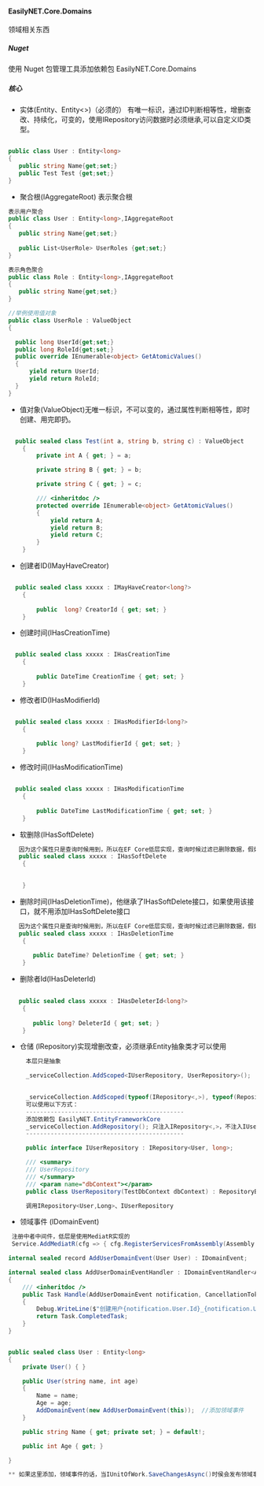 #### EasilyNET.Core.Domains

领域相关东西

##### Nuget

使用 Nuget 包管理工具添加依赖包 EasilyNET.Core.Domains

##### 核心
- 实体(Entity、Entity<>)（必须的） 有唯一标识，通过ID判断相等性，增删查改、持续化，可变的，使用IRepository访问数据时必须继承,可以自定义ID类型。
```csharp

public class User : Entity<long>
{
   public string Name{get;set;}
   public Test Test {get;set;}
}
```
- 聚合根(IAggregateRoot) 表示聚合根
```csharp
表示用户聚合
public class User : Entity<long>,IAggregateRoot
{
   public string Name{get;set;}
   
   public List<UserRole> UserRoles {get;set;}
}

表示角色聚合
public class Role : Entity<long>,IAggregateRoot
{
   public string Name{get;set;}
}

//举例使用值对象
public class UserRole : ValueObject
{

  public long UserId{get;set;}
  public long RoleId{get;set;}
  public override IEnumerable<object> GetAtomicValues()
  {
      yield return UserId;
      yield return RoleId;
  }
}
```
- 值对象(ValueObject)无唯一标识，不可以变的，通过属性判断相等性，即时创建、用完即扔。
```csharp

  public sealed class Test(int a, string b, string c) : ValueObject
    {
        private int A { get; } = a;

        private string B { get; } = b;

        private string C { get; } = c;

        /// <inheritdoc />
        protected override IEnumerable<object> GetAtomicValues()
        {
            yield return A;
            yield return B;
            yield return C;
        }
    }
```

- 创建者ID(IMayHaveCreator)
```csharp

  public sealed class xxxxx : IMayHaveCreator<long?>
    {
      
        public  long? CreatorId { get; set; }
    }
```
- 创建时间(IHasCreationTime)
```csharp

  public sealed class xxxxx : IHasCreationTime
    {
      
        public DateTime CreationTime { get; set; }
    }
```
- 修改者ID(IHasModifierId)
```csharp

  public sealed class xxxxx : IHasModifierId<long?>
    {
      
        public long? LastModifierId { get; set; }
    }
```
- 修改时间(IHasModificationTime)
```csharp

  public sealed class xxxxx : IHasModificationTime
    {
      
        public DateTime LastModificationTime { get; set; }
    }
```
- 软删除(IHasSoftDelete)
```csharp
   因为这个属性只是查询时候用到，所以在EF Core低层实现，查询时候过滤已删除数据，假如是删除，把字段设置已删除，而不是把数据删除
   public sealed class xxxxx : IHasSoftDelete
    {
      

    }
```
- 删除时间(IHasDeletionTime)，他继承了IHasSoftDelete接口，如果使用该接口，就不用添加IHasSoftDelete接口
```csharp
   因为这个属性只是查询时候用到，所以在EF Core低层实现，查询时候过滤已删除数据，假如是删除，把字段设置已删除，而不是把数据删除
   public sealed class xxxxx : IHasDeletionTime
    {
      
       public DateTime? DeletionTime { get; set; }
    }
```
- 删除者Id(IHasDeleterId)
```csharp
  
   public sealed class xxxxx : IHasDeleterId<long?>
    {
      
       public long? DeleterId { get; set; }
    }
```
- 仓储 (IRepository)实现增删改查，必须继承Entity抽象类才可以使用
```csharp
     本层只是抽象

     _serviceCollection.AddScoped<IUserRepository, UserRepository>();

    
     _serviceCollection.AddScoped(typeof(IRepository<,>), typeof(Repository<,>));
     可以使用以下方式：
     ---------------------------------------------
     添加依赖包 EasilyNET.EntityFrameworkCore
     _serviceCollection.AddRepository(); 只注入IRepository<,>，不注入IUserRepository，IUserRepository可以使用自动注入
     ---------------------------------------------

     public interface IUserRepository : IRepository<User, long>;

     /// <summary>
     /// UserRepository
     /// </summary>
     /// <param name="dbContext"></param>
     public class UserRepository(TestDbContext dbContext) : RepositoryBase<User, long, TestDbContext>(dbContext), IUserRepository;

     调用IRepository<User,Long>、IUserRepository
```
- 领域事件 (IDomainEvent)
```csharp
 注册中者中间件，低层是使用MediatR实现的
 Service.AddMediatR(cfg => { cfg.RegisterServicesFromAssembly(Assembly.GetExecutingAssembly()); });

internal sealed record AddUserDomainEvent(User User) : IDomainEvent;

internal sealed class AddUserDomainEventHandler : IDomainEventHandler<AddUserDomainEvent>
{
    /// <inheritdoc />
    public Task Handle(AddUserDomainEvent notification, CancellationToken cancellationToken)
    {
        Debug.WriteLine($"创建用户{notification.User.Id}_{notification.User.Name}");
        return Task.CompletedTask;
    }
}


public sealed class User : Entity<long>
{
    private User() { }

    public User(string name, int age)
    {
        Name = name;
        Age = age;
        AddDomainEvent(new AddUserDomainEvent(this));  //添加领域事件
    }

    public string Name { get; private set; } = default!;

    public int Age { get; }

}

** 如果这里添加，领域事件的话，当IUnitOfWork.SaveChangesAsync()时侯会发布领域事件，不用手动发布。
```
